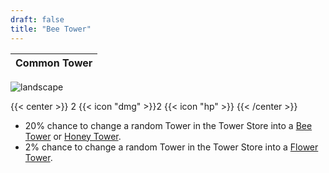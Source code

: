 ```yaml
---
draft: false
title: "Bee Tower"
---
```

|   Common Tower |
|--------|

![landscape](/images/towers/towerS_18.png)

{{< center >}}
2 {{< icon "dmg" >}}2 {{< icon "hp" >}}
{{< /center >}}

* 20% chance to change a random Tower in the Tower Store into a [Bee Tower](/towers/bee-tower) or [Honey Tower](/towers/honey-tower). 
* 2% chance to change a random Tower in the Tower Store into a [Flower Tower](/towers/flower-tower).